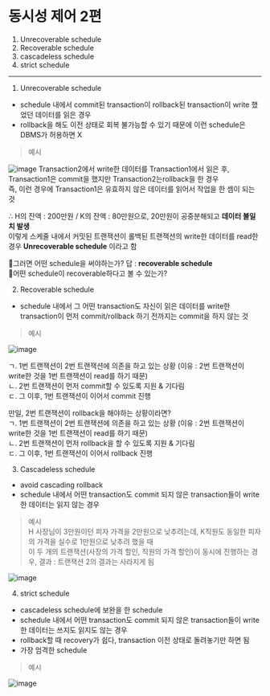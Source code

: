 # 동시성 제어 2편

1. Unrecoverable schedule
2. Recoverable schedule
3. cascadeless schedule  
4. strict schedule  
***

1. Unrecoverable schedule
- schedule 내에서 commit된 transaction이 rollback된 transaction이 write 했었던 데이터를 읽은 경우
- rollback을 해도 이전 상태로 회복 불가능할 수 있기 때문에 이런 schedule은 DBMS가 허용하면 X

> 예시    

![image](https://github.com/mithzinf/DB-Study/assets/124668883/0b51a8c0-6113-4c5a-b1c4-a1442359e4f8)
Transaction2에서 write한 데이터를 Transaction1에서 읽은 후, Transaction1은 commit을 했지만 Transaction2는rollback을 한 경우  
즉, 이런 경우에 Transaction1은 유효하지 않은 데이터를 읽어서 작업을 한 셈이 되는 것

∴ H의 잔액 : 200만원 / K의 잔액 : 80만원으로, 20만원이 공중분해되고 **데이터 불일치 발생**  
이렇게 스케줄 내에서 커밋된 트랜잭션이 롤백된 트랜잭션의 write한 데이터를 read한 경우 **Unrecoverable schedule** 이라고 함  

🤯그러면 어떤 schedule을 써야하는가? 답 : **recoverable schedule**  
🤯어떤 schedule이 recoverable하다고 볼 수 있는가?


2. Recoverable schedule  
- schedule 내에서 그 어떤 transaction도 자신이 읽은 데이터를 write한 transaction이 먼저 commit/rollback 하기 전까지는 commit을 하지 않는 것  
  

> 예시

![image](https://github.com/mithzinf/DB-Study/assets/124668883/5154f02a-b366-4212-b741-784bddf48551)    

ㄱ. 1번 트랜잭션이 2번 트랜잭션에 의존을 하고 있는 상황 (이유 : 2번 트랜잭션이 write한 것을 1번 트랜잭션이 read를 하기 때문)    
ㄴ. 2번 트랜잭션이 먼저 commit할 수 있도록 지원 & 기다림     
ㄷ. 그 이후, 1번 트랜잭션이 이어서 commit 진행

만일, 2번 트랜잭션이 rollback을 해야하는 상황이라면?  
ㄱ. 1번 트랜잭션이 2번 트랜잭션에 의존을 하고 있는 상황 (이유 : 2번 트랜잭션이 write한 것을 1번 트랜잭션이 read를 하기 때문)   
ㄴ. 2번 트랜잭션이 먼저 rollback을 할 수 있도록 지원 & 기다림   
ㄷ. 그 이후, 1번 트랜잭션이 이어서 rollback 진행  


3. Cascadeless schedule
- avoid cascading rollback
- schedule 내에서 어떤 transaction도 commit 되지 않은 transaction들이 write한 데이터는 읽지 않는 경우

> 예시  
> H 사장님이 3만원이던 피자 가격을 2만원으로 낮추려는데, K직원도 동일한 피자의 가격을 실수로 1만원으로 낮추려 했을 때  
> 이 두 개의 트랜잭션(사장의 가격 할인, 직원의 가격 할인)이 동시에 진행하는 경우, 결과 : 트랜잭션 2의 결과는 사라지게 됨  
 
![image](https://github.com/mithzinf/DB-Study/assets/124668883/2738bd03-a178-4d9a-b586-b7c4e73aae9d)


4. strict schedule
- cascadeless schedule에 보완을 한 schedule  
- schedule 내에서 어떤 transaction도 commit 되지 않은 transaction들이 write한 데이터는 쓰지도 읽지도 않는 경우  
- rollback할 때 recovery가 쉽다, transaction 이전 상태로 돌려놓기만 하면 됨  
- 가장 엄격한 schedule  

> 예시  

![image](https://github.com/mithzinf/DB-Study/assets/124668883/04113333-ee1e-4e8b-8ec2-8089621c8f50)


   





   
